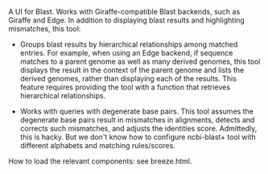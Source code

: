 A UI for Blast. Works with Giraffe-compatible Blast backends, such as Giraffe and Edge. In addition to displaying blast results and highlighting mismatches, this tool:

  * Groups blast results by hierarchical relationships among matched entries. For example, when using an Edge backend, if sequence matches to a parent genome as well as many derived genomes, this tool displays the result in the context of the parent genome and lists the derived genomes, rather than displaying each of the results. This feature requires providing the tool with a function that retrieves hierarchical relationships.

  * Works with queries with degenerate base pairs. This tool assumes the degenerate base pairs result in mismatches in alignments, detects and corrects such mismatches, and adjusts the identities score. Admittedly, this is hacky. But we don't know how to configure ncbi-blast+ tool with different alphabets and matching rules/scores.

How to load the relevant components: see breeze.html.
